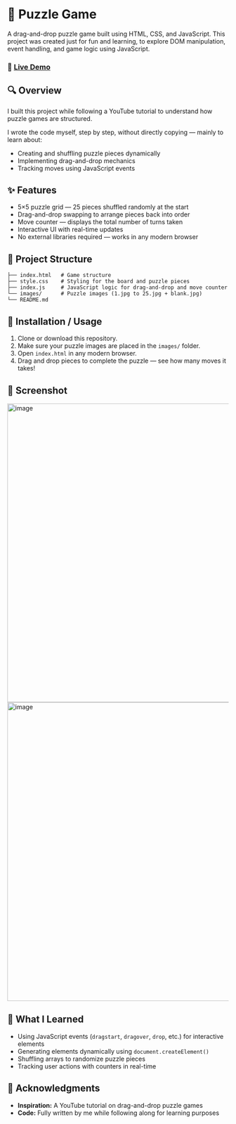 # 🧩 Puzzle Game

A drag-and-drop puzzle game built using HTML, CSS, and JavaScript.
This project was created just for fun and learning, to explore DOM manipulation, event handling, and game logic using JavaScript.
### 🔗 [Live Demo](https://68cd042416564c5524bd9079--vocal-dusk-f52161.netlify.app/)

## 🔍 Overview

I built this project while following a YouTube tutorial to understand how puzzle games are structured.

I wrote the code myself, step by step, without directly copying — mainly to learn about:

- Creating and shuffling puzzle pieces dynamically
- Implementing drag-and-drop mechanics
- Tracking moves using JavaScript events

## ✨ Features

- 5×5 puzzle grid — 25 pieces shuffled randomly at the start
- Drag-and-drop swapping to arrange pieces back into order
- Move counter — displays the total number of turns taken
- Interactive UI with real-time updates
- No external libraries required — works in any modern browser

## 📂 Project Structure

```
├── index.html   # Game structure
├── style.css    # Styling for the board and puzzle pieces
├── index.js     # JavaScript logic for drag-and-drop and move counter
└── images/      # Puzzle images (1.jpg to 25.jpg + blank.jpg)
└── README.md
```

## 🚀 Installation / Usage

1. Clone or download this repository.  
2. Make sure your puzzle images are placed in the `images/` folder.  
3. Open `index.html` in any modern browser.  
4. Drag and drop pieces to complete the puzzle — see how many moves it takes!  

## 📸 Screenshot
<img width="1366" height="680" alt="image" src="https://github.com/user-attachments/assets/c195930d-c9cf-4fee-a0aa-c3db378ca37d" />
<img width="1366" height="680" alt="image" src="https://github.com/user-attachments/assets/5df5acc7-d7d7-42af-b053-70db9d13113a" />

## 🧠 What I Learned

- Using JavaScript events (`dragstart`, `dragover`, `drop`, etc.) for interactive elements  
- Generating elements dynamically using `document.createElement()`  
- Shuffling arrays to randomize puzzle pieces  
- Tracking user actions with counters in real-time  

## 🙌 Acknowledgments

- **Inspiration:** A YouTube tutorial on drag-and-drop puzzle games  
- **Code:** Fully written by me while following along for learning purposes  
